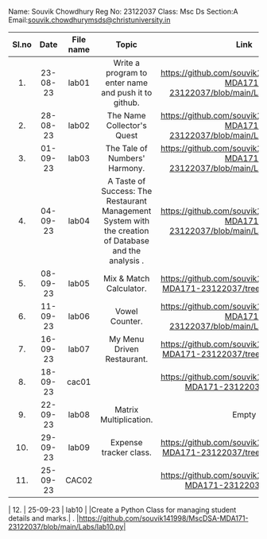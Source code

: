 Name: Souvik Chowdhury
Reg No: 23122037
Class: Msc Ds
Section:A
Email:souvik.chowdhurymsds@christuniversity.in


| Sl.no |   Date   | File name |                                                 Topic                                                 |                             Link                             |
| :---: | :------: | :-------: | :---------------------------------------------------------------------------------------------------: | :----------------------------------------------------------: |
|  1.   | 23-08-23 |   lab01   |                         Write a program to enter name and push it to github.                          | https://github.com/souvik141998/MscDSA-MDA171-23122037/blob/main/Labs/lab01.ipynb |
|  2.   | 28-08-23 |   lab02   |                   The Name Collector's Quest                   |https://github.com/souvik141998/MscDSA-MDA171-23122037/blob/main/Labs/lab02.ipynb |
|  3.   | 01-09-23 |   lab03   |                  The Tale of Numbers' Harmony.                   | https://github.com/souvik141998/MscDSA-MDA171-23122037/blob/main/Labs/lab03.ipynb |
|  4.   | 04-09-23 |   lab04   | A Taste of Success: The Restaurant Management System with the creation of Database and the analysis . | https://github.com/souvik141998/MscDSA-MDA171-23122037/blob/main/Labs/lab04.ipynb |
|  5.   | 08-09-23 |   lab05   |                                        Mix & Match Calculator.                                        | https://github.com/souvik141998/MscDSA-MDA171-23122037/tree/main/Labs/lab05 |
|  6.   | 11-09-23 |   lab06   |                                            Vowel Counter.                                             |https://github.com/souvik141998/MscDSA-MDA171-23122037/blob/main/Labs/lab06.ipynb |
|  7.   | 16-09-23 |   lab07   |                                            My Menu Driven Restaurant.                                           |https://github.com/souvik141998/MscDSA-MDA171-23122037/tree/main/Labs/lab07|
|  8.   | 18-09-23 |   cac01   |                                          | https://github.com/souvik141998/MscDSA-MDA171-23122037/tree/main |
|  9.   | 22-09-23 |   lab08   |                                            Matrix Multiplication.                                           | Empty |
|  10.   | 29-09-23 |   lab09   |                                            Expense tracker class.                                           | https://github.com/souvik141998/MscDSA-MDA171-23122037/tree/main/Labs/lab09 |
|  11.   |25-09-23  |   CAC02   |                |https://github.com/souvik141998/MscDSA-MDA171-23122037/tree/main |

|  12.   | 25-09-23 |   lab10   |                |Create a Python Class for managing student details and marks.|     .                              |https://github.com/souvik141998/MscDSA-MDA171-23122037/blob/main/Labs/lab10.py|